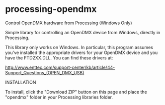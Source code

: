 processing-opendmx
==================

Control OpenDMX hardware from Processing (Windows Only)

Simple library for controlling an OpenDMX device from Windows, directly in Processing.

This library only works on Windows. In particular, this program assumes you've installed the appropriate drivers for your OpenDMX device and you have the FTD2XX.DLL. You can find these drivers at:

http://www.enttec.com/support-center/kb/article/44-Support_Questions_(OPEN_DMX_USB)

INSTALLATION

To install, click the "Download ZIP" button on this page and place the "opendmx" folder in your Processing libraries folder.
